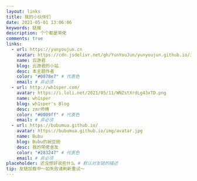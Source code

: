 ```yaml
---
layout: links
title: 我的小伙伴们
date: 2021-05-01 13:06:06
keywords: 链接
description: 个个都是带佬
comments: true
links:
  - url: https://yunyoujun.cn
    avatar: https://cdn.jsdelivr.net/gh/YunYouJun/yunyoujun.github.io/images/avatar.jpg
    name: 云游君
    blog: 云游君的小站
    desc: 本主题作者
    color: "#0078e7" # 代表色
    email: # 非必须
  - url: http://wh1sper.com/
    avatar: https://i.loli.net/2021/05/11/WNZstXrdLg43xTD.png
    name: wh1sper
    blog: wh1sper's Blog
    desc: zmr师傅
    color: "#0009ff" # 代表色
    email: # 非必须
  - url: https://bubumua.github.io/
    avatar: https://bubumua.github.io/img/avatar.jpg
    name: Bubu
    blog: Bubu的豌豆田
    desc: 我的带佬舍友
    color: "#283247" # 代表色
    email: # 非必须
placeholder: 还没想好说些什么 # 默认对友链的描述
tip: 友链加载中～如失败请刷新重试～
---
```

